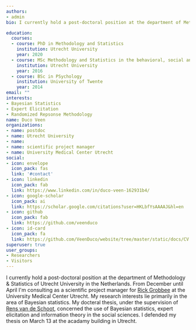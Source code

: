 ```yaml
---
authors:
- admin
bio: I currently hold a post-doctoral position at the department of Methodology & Statistics of Utrecht University in the Netherlands. From December until April I'm consulting as a scientific project manager for [Rick Grobbee](https://www.umcutrecht.nl/en/Research/Strategic-themes/Circulatory-Health/Prof-dr-Rick-Grobbee) at the University Medical Center Utrecht. My research interests lie primarily in the area of Bayesian statistics. My docteral thesis, under the supervision of [Rens van de Schoot](https://www.rensvandeschoot.com/), concerned the use of Bayesian statistics, expert elicitation and information theory in the social sciences. I defended my thesis on March 13 at the acadamy building in Utrecht.

education:
  courses:
  - course: PhD in Methodology and Statistics
    institution: Utrecht University
    year: 2020
  - course: MSc Methodology and Statistics in the behavioral, social and biomedical sciences (Cum Laude)
    institution: Utrecht University
    year: 2016
  - course: BSc in PSychology
    institution: University of Twente
    year: 2014
email: ""
interests:
- Bayesian Statistics
- Expert Elicitation
- Randomized Repsonse Methodology
name: Duco Veen
organizations:
- name: postdoc
- name: Utrecht University
- name:     
- name: scientific project manager
- name: University Medical Center Utrecht
social:
- icon: envelope
  icon_pack: fas
  link: '#contact'
- icon: linkedin
  icon_pack: fab
  link: https://www.linkedin.com/in/duco-veen-162931b4/
- icon: google-scholar
  icon_pack: ai
  link: https://scholar.google.com/citations?user=HKLbfYsAAAAJ&hl=en
- icon: github
  icon_pack: fab
  link: https://github.com/veenduco
- icon: id-card
  icon_pack: fa
  link: https://github.com/VeenDuco/website/tree/master/static/docs/CV.pdf
superuser: true
user_groups:
- Researchers
- Visitors
---
```


I currently hold a post-doctoral position at the department of Methodology & Statistics of Utrecht University in the Netherlands. From December until April I'm consulting as a scientific project manager for [Rick Grobbee](https://www.umcutrecht.nl/en/Research/Strategic-themes/Circulatory-Health/Prof-dr-Rick-Grobbee) at the University Medical Center Utrecht. My research interests lie primarily in the area of Bayesian statistics. My docteral thesis, under the supervision of [Rens van de Schoot](https://www.rensvandeschoot.com/), concerned the use of Bayesian statistics, expert elicitation and information theory in the social sciences. I defended my thesis on March 13 at the acadamy building in Utrecht.